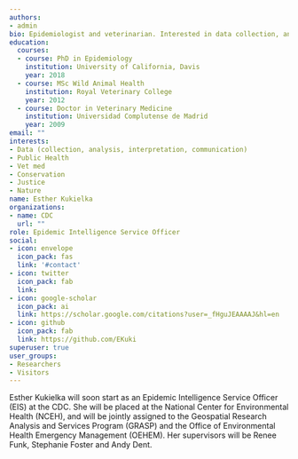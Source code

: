 ```yaml
---
authors:
- admin
bio: Epidemiologist and veterinarian. Interested in data collection, analysis, interpretation and (of course) communication in several fields, especially public health, one health and animal health/welfare/conservation.
education:
  courses:
  - course: PhD in Epidemiology
    institution: University of California, Davis
    year: 2018
  - course: MSc Wild Animal Health
    institution: Royal Veterinary College
    year: 2012
  - course: Doctor in Veterinary Medicine
    institution: Universidad Complutense de Madrid
    year: 2009
email: ""
interests:
- Data (collection, analysis, interpretation, communication)
- Public Health
- Vet med
- Conservation
- Justice
- Nature
name: Esther Kukielka
organizations:
- name: CDC
  url: ""
role: Epidemic Intelligence Service Officer
social:
- icon: envelope
  icon_pack: fas
  link: '#contact'
- icon: twitter
  icon_pack: fab
  link: 
- icon: google-scholar
  icon_pack: ai
  link: https://scholar.google.com/citations?user=_fHguJEAAAAJ&hl=en
- icon: github
  icon_pack: fab
  link: https://github.com/EKuki
superuser: true
user_groups:
- Researchers
- Visitors
---
```


Esther Kukielka will soon start as an Epidemic Intelligence Service Officer (EIS) at the CDC. She will be placed at the National Center for Environmental Health (NCEH), and will be jointly assigned to the Geospatial Research Analysis and Services Program (GRASP) and the Office of Environmental Health Emergency Management (OEHEM). Her supervisors will be Renee Funk, Stephanie Foster and Andy Dent. 
